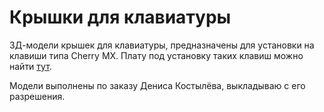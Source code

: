 # Крышки для клавиатуры
3Д-модели крышек для клавиатуры, предназначены для установки на клавиши типа Cherry MX. Плату под установку таких клавиш можно найти [тут](https://github.com/ImproverX/Vector-KBD).

Модели выполнены по заказу Дениса Костылёва, выкладываю с его разрешения.
